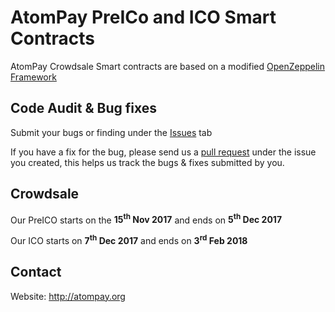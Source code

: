 # AtomPay PreICo and ICO Smart Contracts

AtomPay Crowdsale Smart contracts are based on a modified [OpenZeppelin Framework](https://github.com/OpenZeppelin/zeppelin-solidity)
 
## Code Audit &amp; Bug fixes

Submit your bugs or finding under the [Issues](https://github.com/AtomPay/AtomPay-ICO-Contracts/issues) tab

If you have a fix for the bug, please send us a [pull request](https://github.com/AtomPay/AtomPay-ICO-Contracts/pulls) under the issue you created, this helps us track the bugs &amp; fixes submitted by you.

## Crowdsale

Our PreICO starts on the **15<sup>th</sup> Nov 2017** and ends on **5<sup>th</sup> Dec 2017**

Our ICO starts on **7<sup>th</sup> Dec 2017** and ends on **3<sup>rd</sup> Feb 2018**

## Contact

Website: <http://atompay.org>
